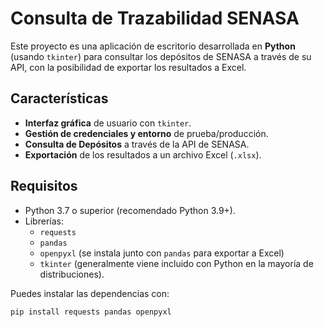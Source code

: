 # Consulta de Trazabilidad SENASA

Este proyecto es una aplicación de escritorio desarrollada en **Python** (usando `tkinter`) para consultar los depósitos de SENASA a través de su API, con la posibilidad de exportar los resultados a Excel.

## Características

- **Interfaz gráfica** de usuario con `tkinter`.
- **Gestión de credenciales y entorno** de prueba/producción.
- **Consulta de Depósitos** a través de la API de SENASA.
- **Exportación** de los resultados a un archivo Excel (`.xlsx`).

## Requisitos

- Python 3.7 o superior (recomendado Python 3.9+).
- Librerías:
  - `requests`
  - `pandas`
  - `openpyxl` (se instala junto con `pandas` para exportar a Excel)
  - `tkinter` (generalmente viene incluido con Python en la mayoría de distribuciones).

Puedes instalar las dependencias con:
```bash
pip install requests pandas openpyxl
